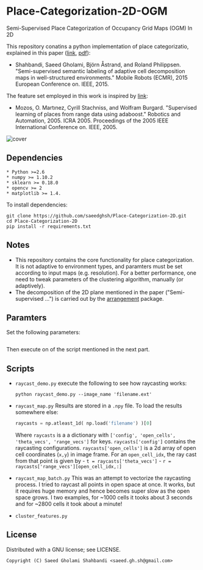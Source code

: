 Place-Categorization-2D-OGM
===========================
Semi-Supervised Place Categorization of Occupancy Grid Maps (OGM) In 2D

This repository conatins a python implementation of place categorizatio, explained in this paper ([link](http://ieeexplore.ieee.org/document/7324207/), [pdf](http://www.diva-portal.org/smash/get/diva2:850141/FULLTEXT01.pdf)):
- Shahbandi, Saeed Gholami, Björn Åstrand, and Roland Philippsen. "Semi-supervised semantic labeling of adaptive cell decomposition maps in well-structured environments." Mobile Robots (ECMR), 2015 European Conference on. IEEE, 2015.

The feature set employed in this work is inspired by [link](http://ieeexplore.ieee.org/document/1570363/):
- Mozos, O. Martınez, Cyrill Stachniss, and Wolfram Burgard. "Supervised learning of places from range data using adaboost." Robotics and Automation, 2005. ICRA 2005. Proceedings of the 2005 IEEE International Conference on. IEEE, 2005.

![cover](https://github.com/saeedghsh/Place-Categorization-2D/blob/master/docs/E5.png)

Dependencies
-------------
	* Python >=2.6
	* numpy >= 1.10.2
	* sklearn >= 0.18.0
	* opencv >= 2
	* matplotlib >= 1.4.
	
To install dependencies:
```shell
git clone https://github.com/saeedghsh/Place-Categorization-2D.git
cd Place-Categorization-2D
pip install -r requirements.txt
```

Notes
-----
- This repository contains the core functionality for place categorization.
  It is not adaptive to environment types, and paramters must be set according to input maps (e.g. resolution).
  For a better performance, one need to tweak parameters of the clustering algorithm, manually (or adaptively).
- The decomposition of the 2D plane mentioned in the paper ("Semi-supervised ...") is carried out by the [arrangement](https://github.com/saeedghsh/arrangement) package.


Paramters
---------
Set the following parameters:
```

```
Then execute on of the script mentioned in the next part.


Scripts
-------
- `raycast_demo.py`
  execute the following to see how raycasting works:
  ```shell
  python raycast_demo.py --image_name 'filename.ext'
  ```

- `raycast_map.py`
  Results are stored in a `.npy` file.
  To load the results somewhere else:
  ```python
  raycasts = np.atleast_1d( np.load('filename') )[0]
  ```
  Where `raycasts` is a a dictionary with `['config', 'open_cells', 'theta_vecs', 'range_vecs']` for keys.
  `raycasts['config']` contains the raycasting configurations.
  `raycasts['open_cells']` is a 2d array of open cell coordinates (`x,y`) in image frame.
  For an `open_cell_idx`, the ray cast from that point is given by
	  - `t = raycasts['theta_vecs']`
	  - `r = raycasts['range_vecs'][open_cell_idx,:]`

- `raycast_map_batch.py`
  This was an attempt to vectorize the raycasting process.
  I tried to raycast all points in open space at once.
  It works, but it requires huge memory and hence becomes super slow as the open space grows.
  I two examples, for ~1000 cells it tooks about 3 seconds and for ~2800 cells it took about a minute!

- `cluster_features.py`

License
-------
Distributed with a GNU license; see LICENSE.
```
Copyright (C) Saeed Gholami Shahbandi <saeed.gh.sh@gmail.com>
```

<!-- Laundry List -->
<!-- ------------ -->
<!-- - [ ] todo -->
